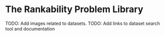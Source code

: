 # The Rankability Problem Library

TODO: Add images related to datasets.
TODO: Add links to dataset search tool and documentation
